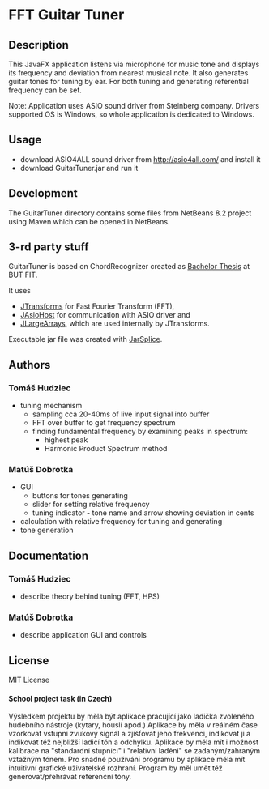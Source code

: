# FFT Guitar Tuner

## Description
This JavaFX application listens via microphone for music tone and displays its frequency and deviation from nearest musical note. It also generates guitar tones for tuning by ear. For both tuning and generating referential frequency can be set.

Note: Application uses ASIO sound driver from Steinberg company. Drivers supported OS is Windows, so whole application is dedicated to Windows.

## Usage
- download ASIO4ALL sound driver from http://asio4all.com/ and install it
- download GuitarTuner.jar and run it

## Development
The GuitarTuner directory contains some files from NetBeans 8.2 project using Maven which can be opened in NetBeans.

## 3-rd party stuff
GuitarTuner is based on ChordRecognizer created as [Bachelor Thesis](https://www.vutbr.cz/studium/zaverecne-prace?zp_id=88462) at BUT FIT.

It uses
- [JTransforms](https://github.com/wendykierp/JTransforms) for Fast Fourier Transform (FFT),
- [JAsioHost](https://github.com/mhroth/jasiohost) for communication with ASIO driver and
- [JLargeArrays](https://github.com/IcmVis/JLargeArrays), which are used internally by JTransforms.

Executable jar file was created with [JarSplice](http://ninjacave.com/jarsplice).

## Authors
### Tomáš Hudziec
- tuning mechanism
  - sampling cca 20-40ms of live input signal into buffer
  - FFT over buffer to get frequency spectrum
  - finding fundamental frequency by examining peaks in spectrum:
    - highest peak
    - Harmonic Product Spectrum method
### Matúš Dobrotka
- GUI
  - buttons for tones generating
  - slider for setting relative frequency
  - tuning indicator - tone name and arrow showing deviation in cents
- calculation with relative frequency for tuning and generating
- tone generation

## Documentation
### Tomáš Hudziec
  - describe theory behind tuning (FFT, HPS)
### Matúš Dobrotka
  - describe application GUI and controls

## License
MIT License

#### School project task (in Czech)
Výsledkem projektu by měla být aplikace pracující jako ladička zvoleného hudebního nástroje (kytary, houslí apod.) Aplikace by měla v reálném čase vzorkovat vstupní zvukový signál a zjišťovat jeho frekvenci, indikovat ji a indikovat též nejbližší ladicí tón a odchylku. Aplikace by měla mít i možnost kalibrace na "standardní stupnici" i "relativní ladění" se zadaným/zahraným vztažným tónem. Pro snadné používání programu by aplikace měla mít intuitivní grafické uživatelské rozhraní. Program by měl umět též generovat/přehrávat referenční tóny.
